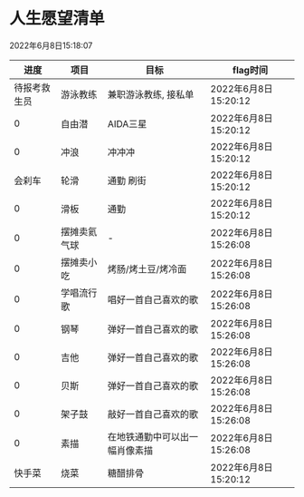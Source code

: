 # 人生愿望清单

2022年6月8日15:18:07

|  进度   | 项目  | 目标 | flag时间  |
|  ----  | ----  | ----  | ----  |
| 待报考救生员  | 游泳教练 | 兼职游泳教练, 接私单  | 2022年6月8日15:20:12 |
| 0  | 自由潜 | AIDA三星  | 2022年6月8日15:20:12 |
| 0  | 冲浪 | 冲冲冲  | 2022年6月8日15:20:12 |
| 会刹车  | 轮滑 | 通勤 刷街  | 2022年6月8日15:20:12 |
| 0  | 滑板 | 通勤  | 2022年6月8日15:20:12 |
| 0  | 摆摊卖氦气球 | -  | 2022年6月8日15:26:08 |
| 0  | 摆摊卖小吃 | 烤肠/烤土豆/烤冷面  | 2022年6月8日15:26:08 |
| 0  | 学唱流行歌 | 唱好一首自己喜欢的歌  | 2022年6月8日15:26:08 |
| 0  | 钢琴 | 弹好一首自己喜欢的歌  | 2022年6月8日15:26:08 |
| 0  | 吉他 | 弹好一首自己喜欢的歌  | 2022年6月8日15:26:08 |
| 0  | 贝斯 | 弹好一首自己喜欢的歌  | 2022年6月8日15:26:08 |
| 0  | 架子鼓 | 敲好一首自己喜欢的歌  | 2022年6月8日15:26:08 |
| 0  | 素描 | 在地铁通勤中可以出一幅肖像素描  | 2022年6月8日15:26:08 |
| 快手菜  | 烧菜 | 糖醋排骨  | 2022年6月8日15:20:12 |
